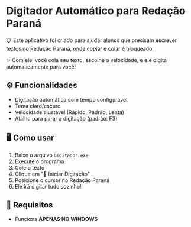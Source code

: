 # Digitador Automático para Redação Paraná

📋 Este aplicativo foi criado para ajudar alunos que precisam escrever textos no Redação Paraná, onde copiar e colar é bloqueado.

✨ Com ele, você cola seu texto, escolhe a velocidade, e ele digita automaticamente para você!

## ⚙️ Funcionalidades

- Digitação automática com tempo configurável
- Tema claro/escuro
- Velocidade ajustável (Rápido, Padrão, Lenta)
- Atalho para parar a digitação (padrão: F3)

## 🖥️ Como usar

1. Baixe o arquivo `Digitador.exe`
2. Execute o programa
3. Cole o texto
4. Clique em "🚀 Iniciar Digitação"
5. Posicione o cursor no Redação Paraná
6. Ele irá digitar tudo sozinho!

## 📌 Requisitos

- Funciona **APENAS NO WINDOWS**
